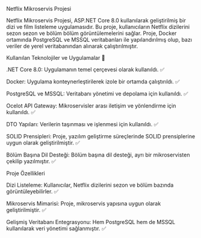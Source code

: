 Netflix Mikroservis Projesi

Netflix Mikroservis Projesi, ASP.NET Core 8.0 kullanılarak geliştirilmiş bir dizi ve film listeleme uygulamasıdır. Bu proje, kullanıcıların Netflix dizilerini sezon sezon ve bölüm bölüm görüntülemelerini sağlar. Proje, Docker ortamında PostgreSQL ve MSSQL veritabanları ile yapılandırılmış olup, bazı veriler de yerel veritabanından alınarak çalıştırılmıştır.

Kullanılan Teknolojiler ve Uygulamalar 🤖

.NET Core 8.0: Uygulamanın temel çerçevesi olarak kullanıldı. ✅

Docker: Uygulama konteynerleştirilerek izole bir ortamda çalıştırıldı. ✅

PostgreSQL ve MSSQL: Veritabanı yönetimi ve depolama için kullanıldı. ✅

Ocelot API Gateway: Mikroservisler arası iletişim ve yönlendirme için kullanıldı. ✅

DTO Yapıları: Verilerin taşınması ve işlenmesi için kullanıldı. ✅

SOLID Prensipleri: Proje, yazılım geliştirme süreçlerinde SOLID prensiplerine uygun olarak geliştirilmiştir. ✅

Bölüm Başına Dil Desteği: Bölüm başına dil desteği, ayrı bir mikroservisten çekilip yazılmıştır. ✅

Proje Özellikleri

Dizi Listeleme: Kullanıcılar, Netflix dizilerini sezon ve bölüm bazında görüntüleyebilirler. ✅

Mikroservis Mimarisi: Proje, mikroservis yapısına uygun olarak geliştirilmiştir. ✅

Gelişmiş Veritabanı Entegrasyonu: Hem PostgreSQL hem de MSSQL kullanılarak veri yönetimi sağlanmıştır. ✅
